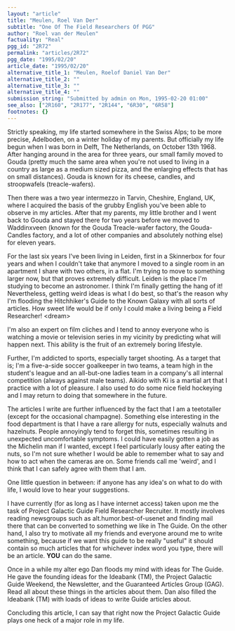 ```yaml
---
layout: "article"
title: "Meulen, Roel Van Der"
subtitle: "One Of The Field Researchers Of PGG"
author: "Roel van der Meulen"
factuality: "Real"
pgg_id: "2R72"
permalink: "articles/2R72"
pgg_date: "1995/02/20"
article_date: "1995/02/20"
alternative_title_1: "Meulen, Roelof Daniel Van Der"
alternative_title_2: ""
alternative_title_3: ""
alternative_title_4: ""
submission_string: "Submitted by admin on Mon, 1995-02-20 01:00"
see_also: ["2R160", "2R177", "2R144", "6R30", "6R58"]
footnotes: {}
---
```

<div>
<p>Strictly speaking, my life started somewhere in the Swiss Alps; to be more precise, Adelboden, on a winter holiday of my parents. But officially my life begun when I was born in Delft, The Netherlands, on October 13th 1968. After hanging around in the area for three years, our small family moved to Gouda (pretty much the same area when you're not used to living in a country as large as a medium sized pizza, and the enlarging effects that has on small distances). Gouda is known for its cheese, candles, and stroopwafels (treacle-wafers).</p>
<p>Then there was a two year intermezzo in Tarvin, Cheshire, England, UK, where I acquired the basis of the grubby English you've been able to observe in my articles. After that my parents, my little brother and I went back to Gouda and stayed there for two years before we moved to Waddinxveen (known for the Gouda Treacle-wafer factory, the Gouda-Candles factory, and a lot of other companies and absolutely nothing else) for eleven years.</p>
<p>For the last six years I've been living in Leiden, first in a Skinnerbox for four years and when I couldn't take that anymore I moved to a single room in an apartment I share with two others, in a flat. I'm trying to move to something larger now, but that proves extremely difficult. Leiden is the place I'm studying to become an astronomer. I think I'm finally getting the hang of it! Nevertheless, getting weird ideas is what I do best, so that's the reason why I'm flooding the Hitchhiker's Guide to the Known Galaxy with all sorts of articles. How sweet life would be if only I could make a living being a Field Researcher! &lt;dream&gt;</p>
<p>I'm also an expert on film cliches and I tend to annoy everyone who is watching a movie or television series in my vicinity by predicting what will happen next. This ability is the fruit of an extremely boring lifestyle.</p>
<p>Further, I'm addicted to sports, especially target shooting. As a target that is; I'm a five-a-side soccer goalkeeper in two teams, a team high in the student's league and an all-but-one ladies team in a company's all internal competition (always against male teams). Aikido with Ki is a martial art that I practice with a lot of pleasure. I also used to do some nice field hockeying and I may return to doing that somewhere in the future.</p>
<p>The articles I write are further influenced by the fact that I am a teetotaller (except for the occasional champagne). Something else interesting in the food department is that I have a rare allergy for nuts, especially walnuts and hazelnuts. People annoyingly tend to forget this, sometimes resulting in unexpected uncomfortable symptoms. I could have easily gotten a job as the Michelin man if I wanted, except I feel particularly lousy after eating the nuts, so I'm not sure whether I would be able to remember what to say and how to act when the cameras are on. Some friends call me 'weird', and I think that I can safely agree with them that I am.</p>
<p>One little question in between: if anyone has any idea's on what to do with life, I would love to hear your suggestions.</p>
<p>I have currently (for as long as I have internet access) taken upon me the task of Project Galactic Guide Field Researcher Recruiter. It mostly involves reading newsgroups such as alt.humor.best-of-usenet and finding mail there that can be converted to something we like in The Guide. On the other hand, I also try to motivate all my friends and everyone around me to write something, because if we want this guide to be really "useful" it should contain so much articles that for whichever index word you type, there will be an article. <strong>YOU</strong> can do the same.</p>
<p>Once in a while my alter ego Dan floods my mind with ideas for The Guide. He gave the founding ideas for the Ideabank (TM), the Project Galactic Guide Weekend, the Newsletter, and the Guaranteed Articles Group (GAG). Read all about these things in the articles about them. Dan also filled the Ideabank (TM) with loads of ideas to write Guide articles about.</p>
<p>Concluding this article, I can say that right now the Project Galactic Guide plays one heck of a major role in my life.</p>
</div>
